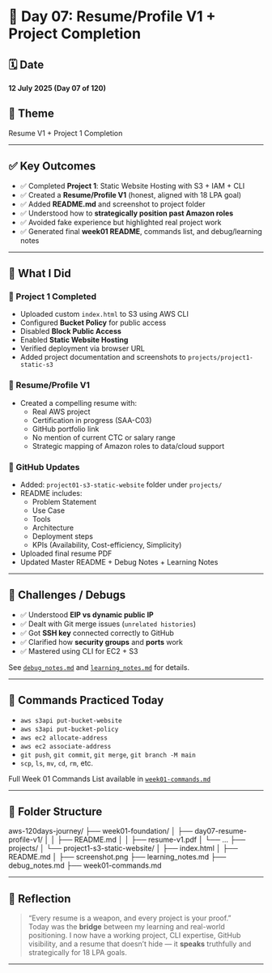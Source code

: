 # 📄 Day 07: Resume/Profile V1 + Project Completion

## 🗓 Date
**12 July 2025 (Day 07 of 120)**

## 🎯 Theme
Resume V1 + Project 1 Completion

---

## ✅ Key Outcomes

- ✅ Completed **Project 1**: Static Website Hosting with S3 + IAM + CLI
- ✅ Created a **Resume/Profile V1** (honest, aligned with 18 LPA goal)
- ✅ Added **README.md** and screenshot to project folder
- ✅ Understood how to **strategically position past Amazon roles**
- ✅ Avoided fake experience but highlighted real project work
- ✅ Generated final **week01 README**, commands list, and debug/learning notes

---

## 🧠 What I Did

### 🚀 Project 1 Completed
- Uploaded custom `index.html` to S3 using AWS CLI
- Configured **Bucket Policy** for public access
- Disabled **Block Public Access**
- Enabled **Static Website Hosting**
- Verified deployment via browser URL
- Added project documentation and screenshots to `projects/project1-static-s3`

### 📄 Resume/Profile V1
- Created a compelling resume with:
  - Real AWS project
  - Certification in progress (SAA-C03)
  - GitHub portfolio link
  - No mention of current CTC or salary range
  - Strategic mapping of Amazon roles to data/cloud support

### 📂 GitHub Updates
- Added: `project01-s3-static-website` folder under `projects/`
- README includes:
  - Problem Statement
  - Use Case
  - Tools
  - Architecture
  - Deployment steps
  - KPIs (Availability, Cost-efficiency, Simplicity)
- Uploaded final resume PDF
- Updated Master README + Debug Notes + Learning Notes

---

## 🧩 Challenges / Debugs

- ✅ Understood **EIP vs dynamic public IP**
- ✅ Dealt with Git merge issues (`unrelated histories`)
- ✅ Got **SSH key** connected correctly to GitHub
- ✅ Clarified how **security groups** and **ports** work
- ✅ Mastered using CLI for EC2 + S3

See [`debug_notes.md`](../debug_notes.md) and [`learning_notes.md`](../learning_notes.md) for details.

---

## 📌 Commands Practiced Today

- `aws s3api put-bucket-website`
- `aws s3api put-bucket-policy`
- `aws ec2 allocate-address`
- `aws ec2 associate-address`
- `git push`, `git commit`, `git merge`, `git branch -M main`
- `scp`, `ls`, `mv`, `cd`, `rm`, etc.

Full Week 01 Commands List available in [`week01-commands.md`](../week01-commands.md)

---

## 📁 Folder Structure

aws-120days-journey/
├── week01-foundation/
│ ├── day07-resume-profile-v1/
│ │ ├── README.md
│ │ ├── resume-v1.pdf
│ └── ...
├── projects/
│ └── project1-s3-static-website/
│ ├── index.html
│ ├── README.md
│ ├── screenshot.png
├── learning_notes.md
├── debug_notes.md
├── week01-commands.md


---

## 🧭 Reflection

> “Every resume is a weapon, and every project is your proof.”  
Today was the **bridge** between my learning and real-world positioning. I now have a working project, CLI expertise, GitHub visibility, and a resume that doesn’t hide — it **speaks** truthfully and strategically for 18 LPA goals.

---
